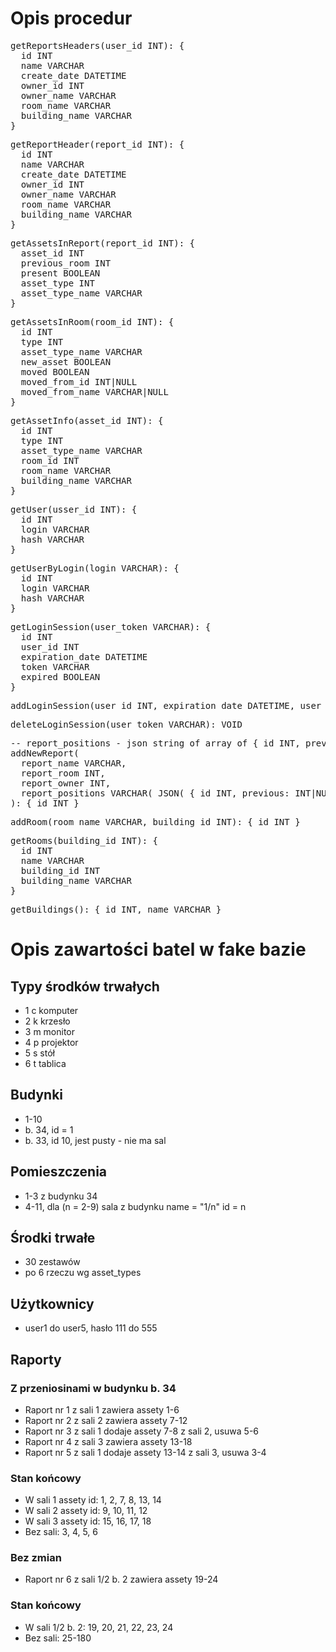 # Opis procedur

<pre>
getReportsHeaders(user_id INT): {
  id INT
  name VARCHAR
  create_date DATETIME
  owner_id INT
  owner_name VARCHAR
  room_name VARCHAR
  building_name VARCHAR 
}
</pre>

<pre>
getReportHeader(report_id INT): {
  id INT
  name VARCHAR
  create_date DATETIME
  owner_id INT
  owner_name VARCHAR
  room_name VARCHAR
  building_name VARCHAR 
}
</pre>

<pre>
getAssetsInReport(report_id INT): {
  asset_id INT
  previous_room INT
  present BOOLEAN
  asset_type INT
  asset_type_name VARCHAR
}
</pre>

<pre>
getAssetsInRoom(room_id INT): {
  id INT
  type INT
  asset_type_name VARCHAR
  new_asset BOOLEAN
  moved BOOLEAN
  moved_from_id INT|NULL
  moved_from_name VARCHAR|NULL
}
</pre>

<pre>
getAssetInfo(asset_id INT): {
  id INT
  type INT
  asset_type_name VARCHAR
  room_id INT
  room_name VARCHAR
  building_name VARCHAR
}
</pre>

<pre>
getUser(usser_id INT): {
  id INT
  login VARCHAR
  hash VARCHAR
}
</pre>

<pre>
getUserByLogin(login VARCHAR): {
  id INT
  login VARCHAR
  hash VARCHAR
}
</pre>

<pre>
getLoginSession(user_token VARCHAR): {
  id INT
  user_id INT
  expiration_date DATETIME
  token VARCHAR
  expired BOOLEAN
}
</pre>

<pre>
addLoginSession(user_id INT, expiration_date DATETIME, user_token VARCHAR): { id INT } 
</pre>

<pre>
deleteLoginSession(user_token VARCHAR): VOID
</pre>

<pre>
-- report_positions - json string of array of { id INT, previous: INT|NULL, present: BOOLEAN }
addNewReport(
  report_name VARCHAR,
  report_room INT,
  report_owner INT,
  report_positions VARCHAR( JSON( { id INT, previous: INT|NULL, present: BOOLEAN } ) )
): { id INT } 
</pre>

<pre>
addRoom(room_name VARCHAR, building_id INT): { id INT }
</pre>

<pre>
getRooms(building_id INT): {
  id INT
  name VARCHAR
  building_id INT
  building_name VARCHAR
}
</pre>

<pre>
getBuildings(): { id INT, name VARCHAR }
</pre>

# Opis zawartości batel w fake bazie

## Typy środków trwałych
- 1 c komputer
- 2 k krzesło
- 3 m monitor
- 4 p projektor
- 5 s stół
- 6 t tablica

## Budynki
- 1-10
- b. 34, id = 1
- b. 33, id 10, jest pusty - nie ma sal

## Pomieszczenia
- 1-3 z budynku 34
- 4-11, dla (n = 2-9) sala z budynku name = "1/n" id = n

## Środki trwałe
- 30 zestawów
- po 6 rzeczu wg asset_types

## Użytkownicy
- user1 do user5, hasło 111 do 555

## Raporty

### Z przeniosinami w budynku b. 34
- Raport nr 1 z sali 1 zawiera assety 1-6
- Raport nr 2 z sali 2 zawiera assety 7-12
- Raport nr 3 z sali 1 dodaje assety 7-8 z sali 2, usuwa 5-6
- Raport nr 4 z sali 3 zawiera assety 13-18
- Raport nr 5 z sali 1 dodaje assety 13-14 z sali 3, usuwa 3-4

### Stan końcowy
- W sali 1 assety id: 1, 2, 7, 8, 13, 14
- W sali 2 assety id: 9, 10, 11, 12
- W sali 3 assety id: 15, 16, 17, 18
- Bez sali: 3, 4, 5, 6

### Bez zmian
- Raport nr 6 z sali 1/2 b. 2 zawiera assety 19-24

### Stan końcowy
- W sali 1/2 b. 2: 19, 20, 21, 22, 23, 24
- Bez sali: 25-180
